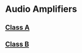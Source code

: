 # Audio Amplifiers

## [Class A](https://github.com/forart/ODFAS/blob/main/ClassA.md)
## [Class B](https://github.com/forart/ODFAS/blob/main/ClassB.md)
